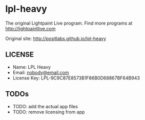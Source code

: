 lpl-heavy
=========

The original Lightpaint Live program. Find more programs at http://lightpaintlive.com

Original site: http://positlabs.github.io/lpl-heavy


LICENSE
--------
- Name: LPL Heavy
- Email: nobody@email.com
- License Key: LPL-9C9C87E8573B1F86B0D68867BF64B943


TODOs
--------
- TODO: add the actual app files
- TODO: remove licensing from app
